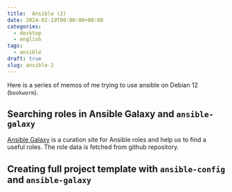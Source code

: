 ```yaml
---
title:  Ansible (2)
date: 2024-02-19T00:00:00+00:00
categories:
  - desktop
  - english
tags:
  - ansible
draft: true
slug: ansible-2
---
```


Here is a series of memos of me trying to use ansible on Debian 12 (`bookworm`).

## Searching roles in Ansible Galaxy and `ansible-galaxy`

[Ansible Galaxy](https://galaxy.ansible.com/ui/) is a curation site for Ansible
roles and help us to find a useful roles.  The role data is fetched from github
repository.


## Creating full project template with `ansible-config` and `ansible-galaxy`


<!--

## Handler

Play component not yet touched
https://docs.ansible.com/ansible/latest/playbook_guide/playbooks_handlers.html


## Ansible roles and tags

Writing one big playbook in the base directory is messy.

The [playbook](https://docs.ansible.com/ansible/latest/playbook_guide/playbooks.html) can be organized using:

- [Blocks](https://docs.ansible.com/ansible/latest/playbook_guide/playbooks_blocks.html) -- logical groups of tasks
- [Roles](https://docs.ansible.com/ansible/latest/playbook_guide/playbooks_reuse_roles.html) -- let you automatically load related vars, files, tasks, handlers, and other Ansible artifacts based on a known file structure.
- [Tags](https://docs.ansible.com/ansible/latest/playbook_guide/playbooks_tags.html) -- let you execute or skip selected tasks


Using these, the [playbook](https://docs.ansible.com/ansible/latest/playbook_guide/playbooks.html) can be split into 4 types of independent files:

- variables files
- task files
- playbooks files
- roles files

"[Creating reusable files and roles](https://docs.ansible.com/ansible/latest/playbook_guide/playbooks_reuse.html)" explains how to use these.


** TBD **
-->

<!--
Trace points

https://zenn.dev/y_mrok/books/ansible-no-module-no-tsukaikata
https://stackoverflow.com/questions/74869900/ansible-playbooks-install-a-list-of-apt-packages-from-a-file
https://noknowing.hatenablog.com/entry/2021/01/01/163331
https://noknowing.hatenablog.com/entry/2021/01/01/053854
https://noknowing.hatenablog.com/entry/2020/12/31/153924
https://knowledge.sakura.ad.jp/3116/

Similar examples referenced
https://github.com/sys0dm1n/ansible-ubuntu-desktop
https://github.com/rpthms/ansible-debian-server
https://github.com/gh640/ansible-playbook-localhost-examples

-->

<!--
vim: set sw=2 sts=2 ai si et tw=79 ft=markdown:
-->

